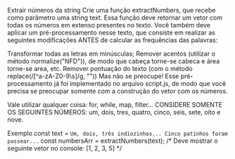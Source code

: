 Extrair números da string
Crie uma função extractNumbers, que recebe como parâmetro uma string text. Essa função deve retornar um vetor com todas os números em extenso presentes no texto. Você também deve aplicar um pré-processamento nesse texto, que consiste em realizar as seguintes modificações ANTES de calcular as frequências das palavras:

Transformar todas as letras em minúsculas;
Remover acentos (utilizar o método normalize("NFD")), de modo que cabeça torne-se cabeca e área torne-se area, etc.
Remover pontuação do texto (com o método replace(/[^a-zA-Z0-9\s]/g, ""))
Mas não se preocupe! Esse pré-processamento já foi implementado no arquivo script.js, de modo que você precisa se preocupar somente com a construção do vetor com os números.

Vale utilizar qualquer coisa: for, while, map, filter... CONSIDERE SOMENTE OS SEGUINTES NÚMEROS: um, dois, tres, quatro, cinco, seis, sete, oito e nove.

Exemplo
const text = `Um, dois, três indiozinhos... Cinco patinhos foram passear...`
const numbersArr = extractNumbers(text);
/* Deve mostrar o seguinte vetor no console:
[1, 2, 3, 5]
*/